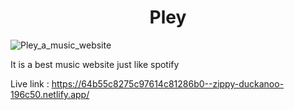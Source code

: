 <h1 align="center"> Pley </h1>

![Pley_a_music_website](https://github.com/Impotato28/Pley/assets/139569429/a8c653ea-a351-4f94-ade2-8d9967d5b3fa)

It is a best music website just like spotify 

Live link : https://64b55c8275c97614c81286b0--zippy-duckanoo-196c50.netlify.app/

